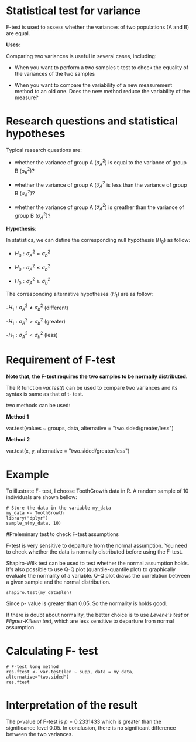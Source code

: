 # Statistical test for variance

F-test is used to assess whether the variances of two populations (A and B) are equal.

**Uses**:

Comparing two variances is useful in several cases, including:

- When you want to perform a two samples t-test to check the equality of the variances of the two samples

- When you want to compare the variability of a new measurement method to an old one. Does the new method reduce the variability of the measure?


# Research questions and statistical hypotheses

Typical research questions are:


- whether the variance of group A ($\sigma^2_A$) is equal to the variance of group B ($\sigma^2_b$)?

- whether the variance of group A ($\sigma^2_A$ is less than the variance of group B ($\sigma^2_A$)?

- whether the variance of group A ($\sigma^2_A$) is greather than the variance of group B ($\sigma^2_A$)?

**Hypothesis**:

In statistics, we can define the corresponding null hypothesis ($H_0$) as follow:

- $H_0:\sigma^2_A=\sigma^2_b$

- $H_0:\sigma^2_A \leq\sigma^2_b$

- $H_0:\sigma^2_A\geq\sigma^2_b$


The corresponding alternative hypotheses ($H_1$) are as follow:

-$H_1:\sigma^2_A\neq\sigma^2_b$ (different)

-$H_1:\sigma^2_A>\sigma^2_b$ (greater)

-$H_1:\sigma^2_A<\sigma^2_b$ (less)

# Requirement of F-test

**Note that, the F-test requires the two samples to be normally distributed.**

The R function *var.test()* can be used to compare two variances and its syntax is same as that of t- test.

two methods can be used:

**Method 1**

var.test(values ~ groups, data, 
         alternative = "two.sided/greater/less")
         
**Method 2**

var.test(x, y, alternative = "two.sided/greater/less")

# Example

To illustrate F- test, I choose ToothGrowth data in R. A random sample of 10 individuals are shown bellow:

```{r}
# Store the data in the variable my_data
my_data <- ToothGrowth
library("dplyr")
sample_n(my_data, 10)
```

#Preleminary test to check F-test assumptions

F-test is very sensitive to departure from the normal assumption. You need to check whether the data is normally distributed before using the F-test.

Shapiro-Wilk test can be used to test whether the normal assumption holds. It's also possible to use Q-Q plot (quantile-quantile plot) to graphically evaluate the normality of a variable. Q-Q plot draws the correlation between a given sample and the normal distribution.

```{r}
shapiro.test(my_data$len)
```
Since p- value is greater than 0.05. So the normality is holds good.

 
If there is doubt about normality, the better choice is to use *Levene's test* or *Fligner-Killeen test*, which are less sensitive to departure from normal assumption.

# Calculating F- test

```{r}
# F-test long method
res.ftest <- var.test(len ~ supp, data = my_data, alternative="two.sided")
res.ftest
```

# Interpretation of the result

The p-value of F-test is $p = 0.2331433$ which is greater than the significance level 0.05. In conclusion, there is no significant difference between the two variances.
